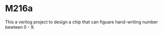 # M216a
This a verilog project to design a chip that can figuare hand-writing number bewteen 0 - 9.
